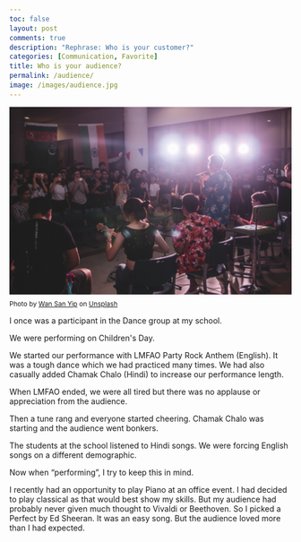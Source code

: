 ```yaml
---
toc: false
layout: post
comments: true
description: "Rephrase: Who is your customer?"
categories: [Communication, Favorite]
title: Who is your audience?
permalink: /audience/
image: /images/audience.jpg
---
```

![](/images/audience.jpg)
<sub>Photo by <a href="https://unsplash.com/@wansan_99?utm_source=unsplash&amp;utm_medium=referral&amp;utm_content=creditCopyText">Wan San Yip</a> on <a href="https://unsplash.com/s/photos/performance?utm_source=unsplash&amp;utm_medium=referral&amp;utm_content=creditCopyText">Unsplash</a></sub>

I once was a participant in the Dance group at my school.

We were performing on Children's Day.

We started our performance with LMFAO Party Rock Anthem (English). It was a tough dance which we had practiced many times. We had also casually added Chamak Chalo (Hindi) to increase our performance length.

When LMFAO ended, we were all tired but there was no applause or appreciation from the audience.

Then a tune rang and everyone started cheering. Chamak Chalo was starting and the audience went bonkers.

The students at the school listened to Hindi songs. We were forcing English songs on a different demographic.

Now when “performing”, I try to keep this in mind.

I recently had an opportunity to play Piano at an office event. I had decided to play classical as that would best show my skills. But my audience had probably never given much thought to Vivaldi or Beethoven. So I picked a Perfect by Ed Sheeran. It was an easy song. But the audience loved more than I had expected.

